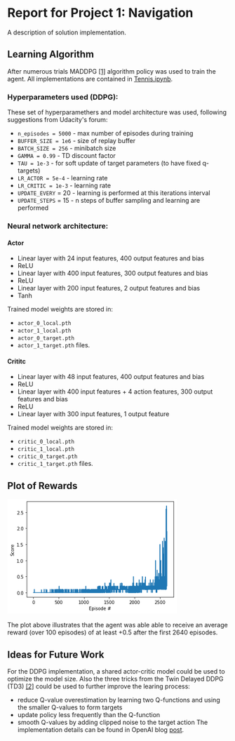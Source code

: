 Report for Project 1: Navigation
=====================

A description of solution implementation.

## Learning Algorithm

After numerous trials MADDPG [[1]](https://arxiv.org/abs/1706.02275) algorithm policy was used to train the agent. All implementations are contained in [Tennis.ipynb](Tennis.ipynb).

### Hyperparameters used (DDPG):

These set of hyperparamethers and model architecture was used, following suggestions from Udacity's forum:

- `n_episodes = 5000` - max number of episodes during training
- `BUFFER_SIZE = 1e6` - size of replay buffer
- `BATCH_SIZE = 256` - minibatch size
- `GAMMA = 0.99` - TD discount factor
- `TAU = 1e-3` - for soft update of target parameters (to have fixed q-targets)
- `LR_ACTOR = 5e-4` - learning rate
- `LR_CRITIC = 1e-3` - learning rate
- `UPDATE_EVERY` = 20 - learning is performed at this iterations interval
- `UPDATE_STEPS` = 15 - n steps of buffer sampling and learning are performed

### Neural network architecture:
#### Actor
 - Linear layer with 24 input features, 400 output features and bias
 - ReLU
 - Linear layer with 400 input features, 300 output features and bias
 - ReLU
 - Linear layer with 200 input features, 2 output features and bias
 - Tanh

 Trained model weights are stored in:
 - `actor_0_local.pth`
 - `actor_1_local.pth`
 - `actor_0_target.pth`
 - `actor_1_target.pth`
 files.

#### Crititc
 - Linear layer with 48 input features, 400 output features and bias
 - ReLU
 - Linear layer with 400 input features + 4 action features, 300 output features and bias
 - ReLU
 - Linear layer with 300 input features, 1 output feature

 Trained model weights are stored in:
 - `critic_0_local.pth`
 - `critic_1_local.pth`
 - `critic_0_target.pth`
 - `critic_1_target.pth`
 files.

## Plot of Rewards

![Plot of rewards of MADDPG](output.png)

The plot above illustrates that the agent was able able to receive an average reward (over 100 episodes) of at least +0.5 after the first 2640 episodes.

## Ideas for Future Work

For the DDPG implementation, a shared actor-critic model could be used to optimize the model size. Also the three tricks from the Twin Delayed DDPG (TD3) [[2]](https://spinningup.openai.com/en/latest/algorithms/td3.html) could be used to further improve the learing process:
- reduce Q-value overestimation by learning two Q-functions and using the smaller Q-values to form targets
- update policy less frequently than the Q-function
- smooth Q-values by adding clipped noise to the target action
The implementation details can be found in OpenAI blog [post](https://spinningup.openai.com/en/latest/algorithms/td3.html).
